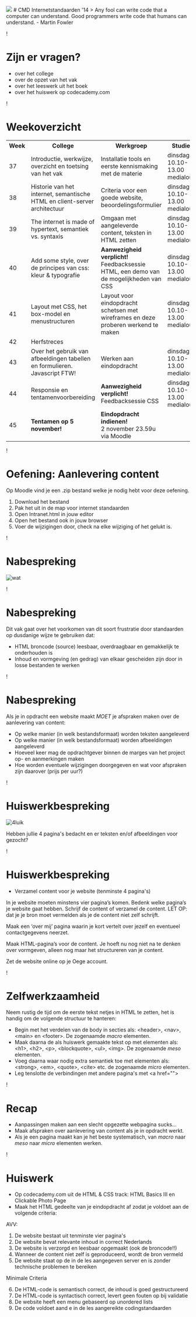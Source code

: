 <img src="cthulhu.png" class="centered" />
# CMD Internetstandaarden '14
> Any fool can write code that a computer can understand. Good programmers write code that humans can understand. - Martin Fowler


!

# Zijn er vragen?

- over het college
- over de opzet van het vak
- over het leeswerk uit het boek
- over het huiswerk op codecademy.com

!

# Weekoverzicht

<table class="vakoverzicht">
  <tr>
    <th>Week</th>
    <th>College</th>
    <th>Werkgroep</th>
    <th>Studielab</th>
  </tr>
  <tr class="done">
    <td>37</td>
    <td>Introductie, werkwijze, overzicht en toetsing van het vak</td>
    <td>Installatie tools en eerste kennismaking met de materie</td>
    <td>dinsdag<br/>10.10-13.00 medialounge</td>
  </tr>
  <tr class="done">
    <td>38</td>
    <td>Historie van het internet, semantische HTML en client-server architectuur</td>
    <td>Criteria voor een goede website, beoordelingsformulier</td>
    <td>dinsdag<br/>10.10-13.00 medialounge</td>
  </tr>
  <tr>
    <td>39</td>
    <td>The internet is made of hypertext, semantiek vs. syntaxis</td>
    <td>Omgaan met aangeleverde content, teksten in HTML zetten</td>
    <td>dinsdag<br/>10.10-13.00 medialounge</td>
  </tr>
  <tr>
    <td>40</td>
    <td>Add some style, over de principes van css: kleur &amp; typografie</td>
    <td><strong>Aanwezigheid verplicht!</strong> Feedbacksessie HTML, een demo van de mogelijkheden van CSS</td>
    <td>dinsdag<br/>10.10-13.00 medialounge</td>
  </tr>
  <tr>
    <td>41</td>
    <td>Layout met CSS, het box-model en menustructuren</td>
    <td>Layout voor eindopdracht schetsen met wireframes en deze proberen werkend te maken</td>
    <td>dinsdag<br/>10.10-13.00 medialounge</td>
  </tr>
  <tr class="empty">
    <td>42</td>
    <td colspan="3">Herfstreces</td>
  </tr>
  <tr>
    <td>43</td>
    <td>Over het gebruik van afbeeldingen tabellen en formulieren. Javascript FTW!</td>
    <td>Werken aan eindopdracht</td>
    <td>dinsdag<br/>10.10-13.00 medialounge</td>
  </tr>
  <tr>
    <td>44</td>
    <td>Responsie en tentamenvoorbereiding</td>
    <td><strong>Aanwezigheid verplicht!</strong> Feedbacksessie CSS</td>
    <td>dinsdag<br/>10.10-13.00 medialounge</td>
  </tr>
  <tr>
    <td>45</td>
    <td><strong>Tentamen op 5 november!</strong></td>
    <td><strong>Eindopdracht indienen!</strong><br/>2 november 23.59u via Moodle</td>
  </tr>
</table>

!

# Oefening: Aanlevering content

Op Moodle vind je een .zip bestand welke je nodig hebt voor deze oefening.

1. Download het bestand
2. Pak het uit in de map voor internet standaarden
3. Open Intranet.html in jouw editor
4. Open het bestand ook in jouw browser
5. Voer de wijzigingen door, check na elke wijziging of het gelukt is.

!

# Nabespreking

![wat](wat.jpg)

!

# Nabespreking

Dit vak gaat over het voorkomen van dit soort frustratie door standaarden op dusdanige wijze te gebruiken dat:

- HTML broncode (source) leesbaar, overdraagbaar en gemakkelijk te onderhouden is
- Inhoud en vormgeving (en gedrag) van elkaar gescheiden zijn door in losse bestanden te werken

!

# Nabespreking

Als je in opdracht een website maakt *MOET* je afspraken maken over de aanlevering van content:

- Op welke manier (in welk bestandsformaat) worden teksten aangeleverd
- Op welke manier (in welk bestandsformaat) worden afbeeldingen aangeleverd
- Hoeveel keer mag de opdrachtgever binnen de marges van het project op- en aanmerkingen maken
- Hoe worden eventuele wijzigingen doorgegeven en wat voor afspraken zijn daarover (prijs per uur?)

!

# Huiswerkbespreking

![4luik](4luik.jpg)

Hebben jullie 4 pagina's bedacht en er teksten en/of afbeeldingen voor gezocht?

!

# Huiswerkbespreking

- Verzamel content voor je website (tenminste 4 pagina's)

In je website moeten minstens vier pagina’s komen. Bedenk welke pagina’s je website gaat
hebben. Schrijf de content of verzamel de content. LET OP: dat je je bron moet vermelden
als je de content niet zelf schrijft.

Maak een ‘over mij’ pagina waarin je kort vertelt over jezelf en eventueel contactgegevens
neerzet.

Maak HTML-pagina’s voor de content. Je hoeft nu nog niet na te denken over vormgeven,
alleen nog maar het structureren van je content.

Zet de website online op je Oege account.

!

# Zelfwerkzaamheid

Neem rustig de tijd om de eerste tekst netjes in HTML te zetten, het is handig om de volgende structuur te hanteren:

- Begin met het verdelen van de body in secties als: &lt;header>, &lt;nav>, &lt;main> en &lt;footer>. De zogenaamde _macro_ elementen.
- Maak daarna de als huiswerk gemaakte tekst op met elementen als: &lt;h1>, &lt;h2>, &lt;p>, &lt;blockquote>, &lt;ul>, &lt;img>. De zogenaamde _meso_ elementen.
- Voeg daarna waar nodig extra semantiek toe met elementen als: &lt;strong>, &lt;em>, &lt;quote>, &lt;cite> etc. de zogenaamde _micro_ elementen.
- Leg tenslotte de verbindingen met andere pagina's met &lt;a href="">

!

# Recap

- Aanpassingen maken aan een slecht opgezette webpagina sucks...
- Maak afspraken over aanlevering van content als je in opdracht werkt.
- Als je een pagina maakt kan je het beste systematisch, van _macro_ naar _meso_ naar _micro_ elementen werken.


!

# Huiswerk

- Op codecademy.com uit de HTML & CSS track: HTML Basics III en Clickable Photo Page
- Maak het HTML gedeelte van je eindopdracht af zodat je voldoet aan de volgende criteria:

AVV:

1. De website bestaat uit tenminste vier pagina's
2. De website bevat relevante inhoud in correct Nederlands
3. De website is verzorgd en leesbaar opgemaakt (ook de broncode!!)
4. Wanneer de content niet zelf is geproduceerd, wordt de bron vermeld
5. De website staat op de in de les aangegeven server en is zonder technische problemen te bereiken

Minimale Criteria

6. De HTML-code is semantisch correct, de inhoud is goed gestructureerd
7. De HTML-code is syntactisch correct, levert geen fouten op bij validatie
8. De website heeft een menu gebaseerd op unordered lists
9. De code voldoet aand e in de les aangereikte codingstandaarden




